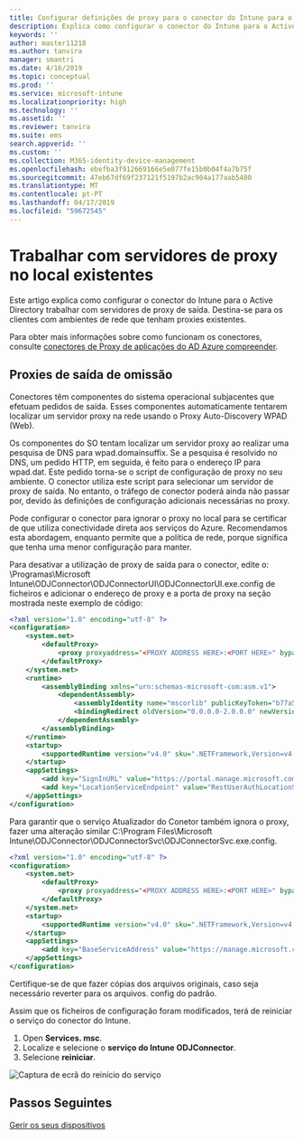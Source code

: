 ```yaml
---
title: Configurar definições de proxy para o conector do Intune para o Active Directory
description: Explica como configurar o conector do Intune para o Active Directory trabalhar com servidores de proxy no local existentes.
keywords: ''
author: master11218
ms.author: tanvira
manager: smantri
ms.date: 4/16/2019
ms.topic: conceptual
ms.prod: ''
ms.service: microsoft-intune
ms.localizationpriority: high
ms.technology: ''
ms.assetid: ''
ms.reviewer: tanvira
ms.suite: ems
search.appverid: ''
ms.custom: ''
ms.collection: M365-identity-device-management
ms.openlocfilehash: ebefba3f912669166e5e077fe15b0b04f4a7b75f
ms.sourcegitcommit: 47eb67df69f237121f5197b2ac904a177aab5400
ms.translationtype: MT
ms.contentlocale: pt-PT
ms.lasthandoff: 04/17/2019
ms.locfileid: "59672545"
---
```

# <a name="work-with-existing-on-premises-proxy-servers"></a>Trabalhar com servidores de proxy no local existentes

Este artigo explica como configurar o conector do Intune para o Active Directory trabalhar com servidores de proxy de saída. Destina-se para os clientes com ambientes de rede que tenham proxies existentes.

Para obter mais informações sobre como funcionam os conectores, consulte [conectores de Proxy de aplicações do AD Azure compreender](https://docs.microsoft.com/en-us/azure/active-directory/manage-apps/application-proxy-connectors).

## <a name="bypass-outbound-proxies"></a>Proxies de saída de omissão

Conectores têm componentes do sistema operacional subjacentes que efetuam pedidos de saída. Esses componentes automaticamente tentarem localizar um servidor proxy na rede usando o Proxy Auto-Discovery WPAD (Web).

Os componentes do SO tentam localizar um servidor proxy ao realizar uma pesquisa de DNS para wpad.domainsuffix. Se a pesquisa é resolvido no DNS, um pedido HTTP, em seguida, é feito para o endereço IP para wpad.dat. Este pedido torna-se o script de configuração de proxy no seu ambiente. O conector utiliza este script para selecionar um servidor de proxy de saída. No entanto, o tráfego de conector poderá ainda não passar por, devido às definições de configuração adicionais necessárias no proxy.

Pode configurar o conector para ignorar o proxy no local para se certificar de que utiliza conectividade direta aos serviços do Azure. Recomendamos esta abordagem, enquanto permite que a política de rede, porque significa que tenha uma menor configuração para manter.

Para desativar a utilização de proxy de saída para o conector, edite o: \Programas\Microsoft Intune\ODJConnector\ODJConnectorUI\ODJConnectorUI.exe.config de ficheiros e adicionar o endereço de proxy e a porta de proxy na seção mostrada neste exemplo de código:

```xml
<?xml version="1.0" encoding="utf-8" ?>
<configuration>
    <system.net>  
        <defaultProxy>   
            <proxy proxyaddress="<PROXY ADDRESS HERE>:<PORT HERE>" bypassonlocal="True" usesystemdefault="True"/>   
        </defaultProxy>  
    </system.net>
    <runtime>
        <assemblyBinding xmlns="urn:schemas-microsoft-com:asm.v1">
            <dependentAssembly>
                <assemblyIdentity name="mscorlib" publicKeyToken="b77a5c561934e089" culture="neutral"/>
                <bindingRedirect oldVersion="0.0.0.0-2.0.0.0" newVersion="4.6.0.0" />
            </dependentAssembly>
        </assemblyBinding>
    </runtime>
    <startup> 
        <supportedRuntime version="v4.0" sku=".NETFramework,Version=v4.6" />
    </startup>
    <appSettings>
        <add key="SignInURL" value="https://portal.manage.microsoft.com/Home/ClientLogon"/>
        <add key="LocationServiceEndpoint" value="RestUserAuthLocationService/RestUserAuthLocationService/ServiceAddresses"/>
    </appSettings>
</configuration>
```
Para garantir que o serviço Atualizador do Conetor também ignora o proxy, fazer uma alteração similar C:\Program Files\Microsoft Intune\ODJConnector\ODJConnectorSvc\ODJConnectorSvc.exe.config.

```xml
<?xml version="1.0" encoding="utf-8" ?>
<configuration>
    <system.net>  
        <defaultProxy>   
            <proxy proxyaddress="<PROXY ADDRESS HERE>:<PORT HERE>" bypassonlocal="True" usesystemdefault="True"/>   
        </defaultProxy>  
    </system.net>
    <startup>
        <supportedRuntime version="v4.0" sku=".NETFramework,Version=v4.6" />
    </startup>
    <appSettings>
        <add key="BaseServiceAddress" value="https://manage.microsoft.com/" />
    </appSettings>
</configuration>
```

Certifique-se de que fazer cópias dos arquivos originais, caso seja necessário reverter para os arquivos. config do padrão.

Assim que os ficheiros de configuração foram modificados, terá de reiniciar o serviço do conector do Intune. 

1. Open **Services. msc**.
2. Localize e selecione o **serviço do Intune ODJConnector**.
3. Selecione **reiniciar**.

![Captura de ecrã do reinício do serviço](media/autopilot-hybrid-connector-proxy/service-restart.png)


## <a name="next-steps"></a>Passos Seguintes

[Gerir os seus dispositivos](device-management.md)